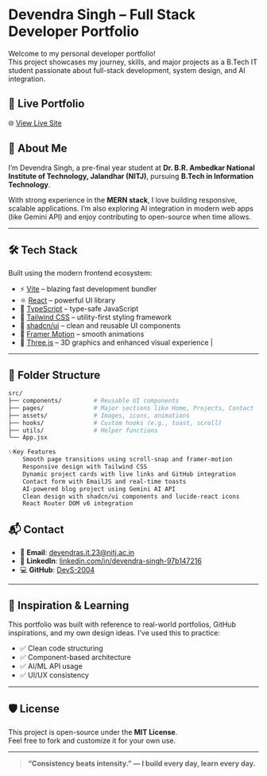 # Devendra Singh – Full Stack Developer Portfolio

Welcome to my personal developer portfolio!  
This project showcases my journey, skills, and major projects as a B.Tech IT student passionate about full-stack development, system design, and AI integration.

## 🚀 Live Portfolio

🌐 [View Live Site](https://your-deployed-portfolio-link.vercel.app)

## 📌 About Me

I’m Devendra Singh, a pre-final year student at **Dr. B.R. Ambedkar National Institute of Technology, Jalandhar (NITJ)**, pursuing **B.Tech in Information Technology**.

With strong experience in the **MERN stack**, I love building responsive, scalable applications. I’m also exploring AI integration in modern web apps (like Gemini API) and enjoy contributing to open-source when time allows.

---

## 🛠️ Tech Stack

Built using the modern frontend ecosystem:

- ⚡️ [Vite](https://vitejs.dev/) – blazing fast development bundler  
- ⚛️ [React](https://reactjs.org/) – powerful UI library  
- 🧠 [TypeScript](https://www.typescriptlang.org/) – type-safe JavaScript  
- 💅 [Tailwind CSS](https://tailwindcss.com/) – utility-first styling framework  
- 🧱 [shadcn/ui](https://ui.shadcn.com/) – clean and reusable UI components  
- 🎨 [Framer Motion](https://www.framer.com/motion/) – smooth animations  
- 🌌 [Three.js](https://threejs.org/) – 3D graphics and enhanced visual experience                              |

---

## 📂 Folder Structure

```bash
src/
├── components/         # Reusable UI components
├── pages/              # Major sections like Home, Projects, Contact
├── assets/             # Images, icons, animations
├── hooks/              # Custom hooks (e.g., toast, scroll)
├── utils/              # Helper functions
└── App.jsx  

✨Key Features
    Smooth page transitions using scroll-snap and framer-motion
    Responsive design with Tailwind CSS
    Dynamic project cards with live links and GitHub integration
    Contact form with EmailJS and real-time toasts
    AI-powered blog project using Gemini AI API
    Clean design with shadcn/ui components and lucide-react icons
    React Router DOM v6 integration

```    

## 📬 Contact

- 📧 **Email**: [devendras.it.23@nitj.ac.in](mailto:devendras.it.23@nitj.ac.in)  
- 💼 **LinkedIn**: [linkedin.com/in/devendra-singh-97b147216](https://linkedin.com/in/devendra-singh-97b147216)  
- 💻 **GitHub**: [DevS-2004](https://github.com/DevS-2004)

---

## 🧠 Inspiration & Learning

This portfolio was built with reference to real-world portfolios, GitHub inspirations, and my own design ideas. I’ve used this to practice:

- ✅ Clean code structuring  
- ✅ Component-based architecture  
- ✅ AI/ML API usage  
- ✅ UI/UX consistency

---

## 🛡️ License

This project is open-source under the **MIT License**.  
Feel free to fork and customize it for your own use.

---

> **“Consistency beats intensity.” — I build every day, learn every day.**
